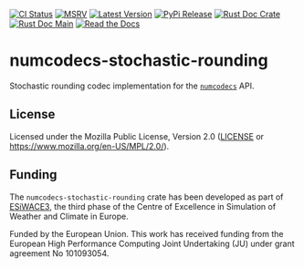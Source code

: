 [![CI Status]][workflow] [![MSRV]][repo] [![Latest Version]][crates.io] [![PyPi Release]][pypi] [![Rust Doc Crate]][docs.rs] [![Rust Doc Main]][docs] [![Read the Docs]][rtdocs]

[CI Status]: https://img.shields.io/github/actions/workflow/status/juntyr/numcodecs-rs/ci.yml?branch=main
[workflow]: https://github.com/juntyr/numcodecs-rs/actions/workflows/ci.yml?query=branch%3Amain

[MSRV]: https://img.shields.io/badge/MSRV-1.86.0-blue
[repo]: https://github.com/juntyr/numcodecs-rs

[Latest Version]: https://img.shields.io/crates/v/numcodecs-stochastic-rounding
[crates.io]: https://crates.io/crates/numcodecs-stochastic-rounding

[PyPi Release]: https://img.shields.io/pypi/v/numcodecs-wasm-stochastic-rounding.svg
[pypi]: https://pypi.python.org/pypi/numcodecs-wasm-stochastic-rounding

[Rust Doc Crate]: https://img.shields.io/docsrs/numcodecs-stochastic-rounding
[docs.rs]: https://docs.rs/numcodecs-stochastic-rounding/

[Rust Doc Main]: https://img.shields.io/badge/docs-main-blue
[docs]: https://juntyr.github.io/numcodecs-rs/numcodecs_stochastic_rounding

[Read the Docs]: https://img.shields.io/readthedocs/numcodecs-wasm?label=readthedocs
[rtdocs]: https://numcodecs-wasm.readthedocs.io/en/stable/api/numcodecs_wasm_stochastic_rounding/

# numcodecs-stochastic-rounding

Stochastic rounding codec implementation for the [`numcodecs`] API.

[`numcodecs`]: https://docs.rs/numcodecs/0.2/numcodecs/

## License

Licensed under the Mozilla Public License, Version 2.0 ([LICENSE](LICENSE) or https://www.mozilla.org/en-US/MPL/2.0/).

## Funding

The `numcodecs-stochastic-rounding` crate has been developed as part of [ESiWACE3](https://www.esiwace.eu), the third phase of the Centre of Excellence in Simulation of Weather and Climate in Europe.

Funded by the European Union. This work has received funding from the European High Performance Computing Joint Undertaking (JU) under grant agreement No 101093054.
